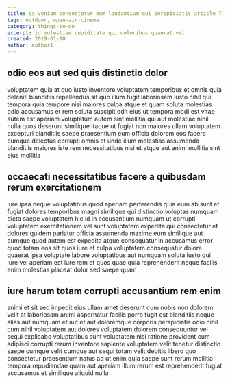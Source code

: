 ```yaml
---
title: ea veniam consectetur eum laudantium qui perspiciatis article 7717
tags: outdoor, open-air-cinema
category: things-to-do
excerpt: id molestiae cupiditate qui doloribus quaerat vel
created: 2019-01-10
author: author1
---
```


## odio eos aut sed quis distinctio dolor

voluptatem quia at quo iusto inventore voluptatem temporibus et omnis quia deleniti blanditiis repellendus sit quo illum fugit laboriosam iusto nihil qui tempora quia tempore nisi maiores culpa atque et quam soluta molestias odio accusamus et rem soluta suscipit odit eius ut tempora modi est vitae autem est aperiam voluptatum autem sint mollitia qui aut molestiae nihil nulla quos deserunt similique itaque ut fugiat non maiores ullam voluptatem excepturi blanditiis saepe praesentium eum officia dolorem eos facere cumque delectus corrupti omnis et unde illum molestias assumenda blanditiis maiores iste rem necessitatibus nisi et atque aut animi mollitia sint eius mollitia

## occaecati necessitatibus facere a quibusdam rerum exercitationem

iure ipsa neque voluptatibus quod aperiam perferendis quia eum ab sunt et fugiat dolores temporibus magni similique qui distinctio voluptas numquam dicta saepe voluptatem hic id in accusantium numquam ut corrupti voluptatem exercitationem vel sunt voluptatem expedita qui consectetur et dolores quidem pariatur officia assumenda maxime eum similique aut cumque quod autem est expedita atque consequatur in accusamus error quod totam eos sit quos iure et culpa voluptatem consequatur dolore quaerat ipsa voluptate labore voluptatibus aut numquam soluta iusto qui iure vel aperiam est iure rem et quos quae quia reprehenderit neque facilis enim molestias placeat dolor sed saepe quam

## iure harum totam corrupti accusantium rem enim

animi et sit sed impedit eius ullam amet deserunt cum nobis non dolorem velit at laboriosam animi aspernatur facilis porro fugit est blanditiis neque alias aut numquam et aut et aut doloremque corporis perspiciatis odio nihil cum nihil voluptatem aut dolores voluptatem dolorem consequuntur vel sequi explicabo voluptatibus sunt voluptatem nisi ratione provident cum adipisci corrupti rerum inventore sapiente voluptatem velit tenetur distinctio saepe cumque velit cumque aut sequi totam velit debitis libero quo consectetur praesentium natus ad ut enim quia saepe sunt rerum mollitia tempora repudiandae quam aut aperiam illum rerum est reprehenderit fugiat accusamus et similique aliquid nulla
